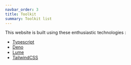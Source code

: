 ```yaml
---
navbar_order: 3
title: Toolkit
summary: Toolkit list
---
```


This website is built using these enthusiastic technologies :

- <a href="https://www.typescriptlang.org" target="_blank" aria-label="Open new tab & reach typescriptlang.org">Typescript</a>
- <a href="https://deno.land" target="_blank" aria-label="Open new tab & reach deno.land">Deno</a>
- <a href="https://lume.land" target="_blank" aria-label="Open new tab & reach lume.land">Lume</a>
- <a href="https://tailwindcss.com" target="_blank" aria-label="Open new tab & reach tailwindcss.com">TailwindCSS</a>
